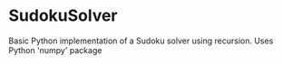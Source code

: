 # SudokuSolver
Basic Python implementation of a Sudoku solver using recursion. Uses Python 'numpy' package 
